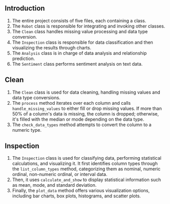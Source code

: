 ## Introduction

1. The entire project consists of five files, each containing a class.
2. The `Robot` class is responsible for integrating and invoking other classes.
3. The `Clean` class handles missing value processing and data type conversion.
4. The `Inspection` class is responsible for data classification and then visualizing the results through charts.
5. The `Analysis` class is in charge of data analysis and relationship prediction.
6. The `Sentiment` class performs sentiment analysis on text data.

## Clean

1. The `Clean` class is used for data cleaning, handling missing values and data type conversions.
2. The `process` method iterates over each column and calls `handle_missing_values` to either fill or drop missing
   values. If more than 50% of a column's data is missing, the column is dropped; otherwise, it's filled with the median
   or mode depending on the data type.
3. The `check_data_types` method attempts to convert the column to a numeric type.

## Inspection

1. The `Inspection` class is used for classifying data, performing statistical calculations, and visualizing it. It
   first identifies column types through the `list_column_types` method, categorizing them as nominal, numeric ordinal,
   non-numeric ordinal, or interval data.
2. Then, it uses `calculate_and_show` to display statistical information such as mean, mode, and standard deviation.
3. Finally, the `plot_data` method offers various visualization options, including bar charts, box plots, histograms,
   and scatter plots.

